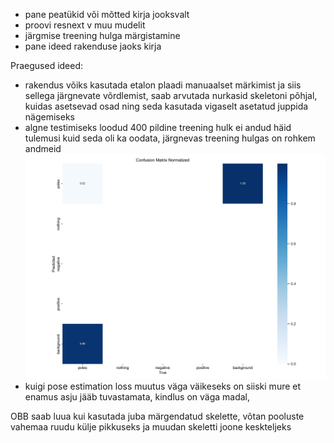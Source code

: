 - pane peatükid või mõtted kirja jooksvalt  
- proovi resnext v muu mudelit  
- järgmise treening hulga märgistamine  
- pane ideed rakenduse jaoks kirja  

Praegused ideed:
 - rakendus võiks kasutada etalon plaadi manuaalset märkimist ja siis sellega järgnevate võrdlemist, saab arvutada nurkasid skeletoni põhjal, kuidas asetsevad osad ning seda kasutada vigaselt asetatud juppida nägemiseks
 - algne testimiseks loodud 400 pildine treening hulk ei andud häid tulemusi kuid seda oli ka oodata, järgnevas treening hulgas on rohkem andmeid
 ![alt text](code/training/yolo_dataset/yolov11_keypoint_train/experiment_14/confusion_matrix_normalized.png)
 - kuigi pose estimation loss muutus väga väikeseks on siiski mure et enamus asju jääb tuvastamata, kindlus on väga madal, 
  
  
  
OBB saab luua kui kasutada juba märgendatud skelette, võtan pooluste vahemaa ruudu külje pikkuseks ja muudan skeletti joone keskteljeks